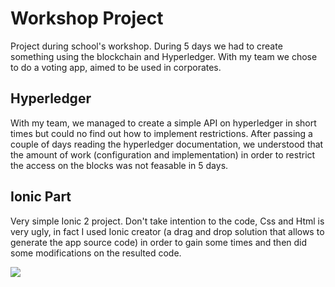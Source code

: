 # Workshop Project

Project during school's workshop. During 5 days we had to create something using the blockchain and Hyperledger. With my team we chose to do a voting app, aimed to be used in corporates.

## Hyperledger

With my team, we managed to create a simple API on hyperledger in short times but could no find out how to implement restrictions. After passing a couple of days reading the hyperledger documentation, we understood that the amount of work (configuration and implementation) in order to restrict the access on the blocks was not feasable in 5 days.

## Ionic Part

Very simple Ionic 2 project. Don't take intention to the code, Css and Html is very ugly, in fact I used Ionic creator (a drag and drop solution that allows to generate the app source code) in order to gain some times and then did some modifications on the resulted code.

![](https://media.giphy.com/media/3ohs7X8AQamdchrHyw/giphy.gif)
